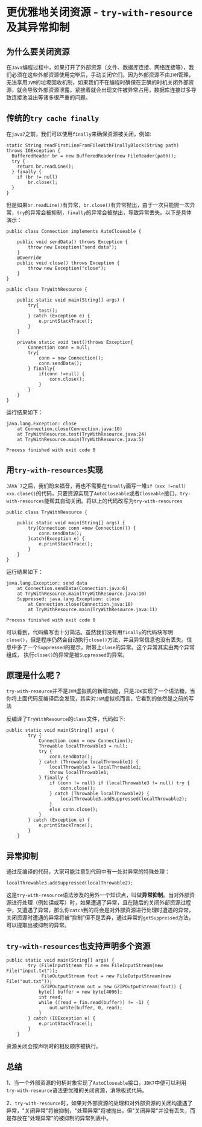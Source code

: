 # 更优雅地关闭资源 - `try-with-resource`及其异常抑制

## 为什么要关闭资源

在`Java`编程过程中，如果打开了外部资源（文件、数据库连接、网络连接等），我们必须在这些外部资源使用完毕后，手动关闭它们。因为外部资源不由`JVM`管理，无法享用`JVM`的垃圾回收机制，如果我们不在编程时确保在正确的时机关闭外部资源，就会导致外部资源泄露，紧接着就会出现文件被异常占用，数据库连接过多导致连接池溢出等诸多很严重的问题。

## 传统的`try cache finally`

在`java7`之前，我们可以使用`finally`来确保资源被关闭，例如:


```
static String readFirstLineFromFileWithFinallyBlock(String path) throws IOException {
  BufferedReader br = new BufferedReader(new FileReader(path));
  try {
    return br.readLine();
  } finally {
    if (br != null) 
        br.close();
  }
}
```

但是如果`br.readLine()`有异常，`br.close()`有异常抛出，由于一次只能抛一次异常，`try`的异常会被抑制，`finally`的异常会被抛出，导致异常丢失。以下是具体演示：

```
public class Connection implements AutoCloseable {

    public void sendData() throws Exception {
        throw new Exception("send data");
    }
    @Override
    public void close() throws Exception {
        throw new Exception("close");
    }
}

```

```
public class TryWithResource {

    public static void main(String[] args) {
        try{
            test();
        } catch (Exception e) {
            e.printStackTrace();
        }
    }

    private static void test()throws Exception{
        Connection conn = null;
        try{
            conn = new Connection();
            conn.sendData();
        } finally{
            if(conn !=null) {
                conn.close();
            }
        }
    }
}

```

运行结果如下：

```
java.lang.Exception: close
	at Connection.close(Connection.java:10)
	at TryWithResource.test(TryWithResource.java:24)
	at TryWithResource.main(TryWithResource.java:5)

Process finished with exit code 0
```

## 用`try-with-resources`实现

`JAVA 7`之后，我们盼来福音，再也不需要在`finally`面写一堆`if（xxx !=null）xxx.close()`的代码，只要资源实现了`AutoCloseable`或者`Closeable`接口，`try-with-resources`能帮其自动关闭。将以上的代码改写为`try-with-resources`

```
public class TryWithResource {

    public static void main(String[] args) {
        try(Connection conn =new Connection()) {
            conn.sendData();
        }catch(Exception e) {
            e.printStackTrace();
        }
    }
}
```
运行结果如下：

```
java.lang.Exception: send data
	at Connection.sendData(Connection.java:6)
	at TryWithResource.main(TryWithResource.java:10)
	Suppressed: java.lang.Exception: close
		at Connection.close(Connection.java:10)
		at TryWithResource.main(TryWithResource.java:11)

Process finished with exit code 0

```

可以看到，代码编写也十分简洁。虽然我们没有用`finally`的代码块写明`close()`，但是程序仍然会自动执行`close()`方法，并且异常信息也没有丢失。信息中多了一个`Suppressed`的提示，附带上`close`的异常。这个异常其实由两个异常组成， 执行`close()`的异常是被`Suppressed`的异常。

## 原理是什么呢？

`try-with-resource`并不是`JVM`虚拟机的新增功能，只是`JDK`实现了一个语法糖，当你将上面代码反编译后会发现，其实对`JVM`虚拟机而言，它看到的依然是之前的写法

反编译了`TryWithResource`的`class`文件，代码如下:

```
public static void main(String[] args) {
        try {
            Connection conn = new Connection();
            Throwable localThrowable3 = null;
            try {
                conn.sendData();
            } catch (Throwable localThrowable1) {
                localThrowable3 = localThrowable1;
                throw localThrowable1;
            } finally {
                if (conn != null) if (localThrowable3 != null) try {
                    conn.close();
                } catch (Throwable localThrowable2) {
                    localThrowable3.addSuppressed(localThrowable2);
                }
                else conn.close();
            }
        } catch (Exception e) {
            e.printStackTrace();
        }
    }

```

## 异常抑制

通过反编译的代码，大家可能注意到代码中有一处对异常的特殊处理：

`localThrowable3.addSuppressed(localThrowable2);`

这是`try-with-resource`语法涉及的另外一个知识点，叫做**异常抑制**。当对外部资源进行处理（例如读或写）时，如果遭遇了异常，且在随后的关闭外部资源过程中，又遭遇了异常，那么你`catch`到的将会是对外部资源进行处理时遭遇的异常，关闭资源时遭遇的异常将被“抑制”但不是丢弃，通过异常的`getSuppressed`方法，可以提取出被抑制的异常。

## `try-with-resources`也支持声明多个资源

```
public static void main(String[] args) {
        try (FileInputStream fin = new FileInputStream(new File("input.txt")); 
             FileOutputStream fout = new FileOutputStream(new File("out.txt"));
             GZIPOutputStream out = new GZIPOutputStream(fout)) {
            byte[] buffer = new byte[4096];
            int read;
            while ((read = fin.read(buffer)) != -1) {
                out.write(buffer, 0, read);
            }
        } catch (IOException e) {
            e.printStackTrace();
        }
    }

```
资源关闭会按声明时的相反顺序被执行。

## 总结

1、当一个外部资源的句柄对象实现了`AutoCloseable`接口，`JDK7`中便可以利用`try-with-resource`语法更优雅的关闭资源，消除板式代码。

2、`try-with-resource`时，如果对外部资源的处理和对外部资源的关闭均遭遇了异常，"关闭异常"将被抑制，"处理异常"将被抛出，但"关闭异常"并没有丢失，而是存放在"处理异常"的被抑制的异常列表中。
